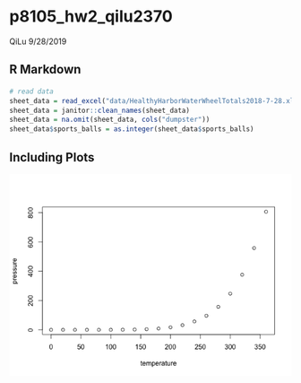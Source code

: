 p8105\_hw2\_qilu2370
================
QiLu
9/28/2019

## R Markdown

``` r
# read data
sheet_data = read_excel("data/HealthyHarborWaterWheelTotals2018-7-28.xlsx", sheet = "Mr. Trash Wheel", range = "A2:N336")
sheet_data = janitor::clean_names(sheet_data)
sheet_data = na.omit(sheet_data, cols("dumpster"))
sheet_data$sports_balls = as.integer(sheet_data$sports_balls)
```

## Including Plots

![](p8105_hw2_ql2370_files/figure-gfm/pressure-1.png)<!-- -->
